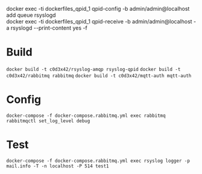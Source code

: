 docker exec -ti dockerfiles_qpid_1 qpid-config -b admin/admin@localhost add queue rsyslogd  
docker exec -ti dockerfiles_qpid_1 qpid-receive -b admin/admin@localhost -a rsyslogd --print-content yes -f

# Build

`docker build -t c0d3x42/rsyslog-amqp rsyslog-qpid`
`docker build -t c0d3x42/rabbitmq rabbitmq`
`docker build -t c0d3x42/mqtt-auth mqtt-auth`

# Config

`docker-compose -f docker-compose.rabbitmq.yml exec rabbitmq rabbitmqctl set_log_level debug`

# Test

`docker-compose -f docker-compose.rabbitmq.yml exec rsyslog logger -p mail.info -T -n localhost -P 514 test1`
